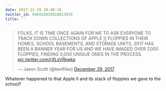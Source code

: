 ```yaml
---
date: 2017-12-29 20:40:18
twitter_id: 946918835910823939
title: ''
---
```


<blockquote class="twitter-tweet"><p lang="en" dir="ltr">FOLKS, IT IS TIME ONCE AGAIN FOR ME TO ASK EVERYONE TO TRACK DOWN COLLECTIONS OF APPLE ][ FLOPPIES IN THEIR HOMES, SCHOOL BASEMENTS, AND STORAGE UNITS. 2017 HAS BEEN A BANNER YEAR FOR US AND WE HAVE IMAGED OVER 7,000 FLOPPIES, FINDING 5,000 UNIQUE ONES IN THE PROCESS. <a href="https://t.co/rXLsVRpeka">pic.twitter.com/rXLsVRpeka</a></p>&mdash; Jason Scott (@textfiles) <a href="https://twitter.com/textfiles/status/946828093582446594?ref_src=twsrc%5Etfw">December 29, 2017</a></blockquote>
<script async src="https://platform.twitter.com/widgets.js" charset="utf-8"></script>

Whatever happened to that Apple II and its stack of floppies we gave to the school?
